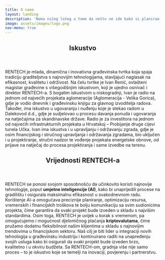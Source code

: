 ```yaml
---
title: O nama
layout: landing
description: 'Nema ničeg lošeg u tome da nešto ne ide kako si planirao. Prilagoditi se stvarima koje ne možeš kontrolirati, to je vrlina.'
image: assets/images/logo.png
nav-menu: true
---
```


<!-- Main -->
<div id="main">

<!-- One -->
<section id="one">
	<div class="inner">
		<header class="major">
			<h2>Iskustvo</h2>
		</header>
		<p>RENTECH je mlada, dinamična i inovativna građevinska tvrtka koja spaja tradiciju graditeljstva s najnovijim tehnologijama, stavljajući naglasak na efikasnost, kvalitetu i održivost. Na čelu tvrtke je Ivan Renić, ovlašteni magistar građevine s višegodišnjim iskustvom, koji je ujedno osnivač i direktor RENTECH-a. S bogatim iskustvom u niskogradnji, Ivan je radio na jednom od najvećih projekata aglomeracije (Aglomeracija - Velika Gorica), gdje je vodio dnevnik i građevinsku knjigu za glavnog izvoditelja radova. Također, ima iskustvo u ugovaranju i nuđenju koje je stekao radom u Dalekovod d.d., gdje je sudjelovao u procesu davanja ponuda i ugovaranja na natječajima za skandinavske države. Radio je za investitora na jednom od najvećih infrastrukturnih projekata u Hrvatskoj – Probijanje druge cijevi tunela Učka. Ivan ima iskustva i u upravljanju i održavanju zgrada, gdje je osim financijskog i stručnog upravljanja i održavanja zgradama, bio uključen i u projektiranje, stručni nadzor te vođenje projekata energetske obnove, od prijave na natječaj do procesa projektiranja i same izvedbe na terenu.</p>
	</div>
</section>

<!-- Two -->
<section id="one">
	<div class="inner">
		<header class="major">
			<h2>Vrijednosti RENTECH-a</h2>
		</header>
				<p>RENTECH se ponosi svojom sposobnošću da učinkovito koristi najnovije tehnologije, poput <b>umjetne inteligencije (AI)</b>, kako bi unaprijedili procese na gradilištu i osigurala maksimalnu efikasnost u svakodnevnom radu. Korištenje AI-a omogućava preciznije planiranje, optimizaciju resursa, vremenskih i financijskih troškova te bolju komunikaciju sa svim sudionicima projekta, čime garantira da svaki projekt bude izveden u skladu s najvišim standardima. Osim toga, RENTECH je uvijek u korak s vremenom, pa omogućujemo i mogućnost djelomičnog plaćanja <b>kriptovalutama</b>, čime pružamo dodatnu fleksibilnost našim klijentima u skladu s najnovijim trendovima u financijskom sektoru. 
				Naš cilj je biti lider u integraciji novih tehnologija u građevinsku industriju i kontinuirano raditi na unapređenju svojih usluga kako bi osigurali da svaki projekt bude izveden brzo, kvalitetno i u okviru budžeta. Sa RENTECH-om, gradnja više nije samo proces – to je iskustvo koje se temelji na inovaciji, povjerenju i partnerstvu.</p>
			</div>
</section>